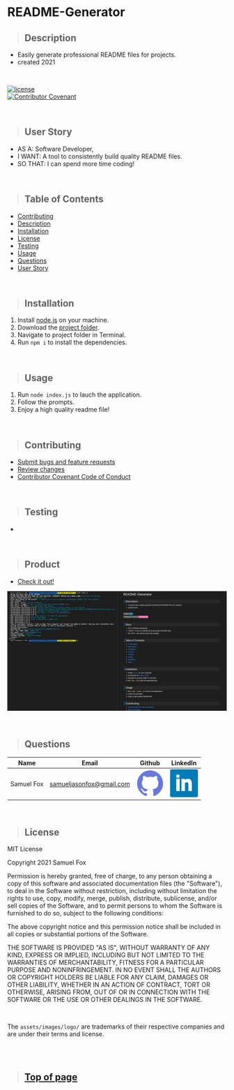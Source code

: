 
# README-Generator

>## Description 

* Easily generate professional README files for projects.
* created 2021

<br>

[![license](https://img.shields.io/badge/License-MIT-blue)](#License)
<br>
[![Contributor Covenant](https://img.shields.io/badge/Contributor%20Covenant-v2.0%20adopted-ff69b4.svg)](./assets/utils/CodeOfConduct.md)

<br>

>## User Story

* AS A: Software Developer,
* I WANT: A tool to consistently build quality README files.
* SO THAT: I can spend more time coding!

<br>

>## Table of Contents

* [Contributing](#Contributing)
* [Description](#Description)
* [Installation](#Installation)
* [License](#License)
* [Testing](#Testing)
* [Usage](#Usage)
* [Questions](#Questions)
* [User Story](#User_Story)

<br>

>## Installation

1. Install [node.js](https://nodejs.org/en/) on your machine.
2. Download the [project folder](https://github.com/samuelfox1/README-Generator/archive/main.zip).
3. Navigate to project folder in Terminal.
4. Run `npm i` to install the dependencies.

<br>

>## Usage

1. Run `node index.js` to lauch the application.
2. Follow the prompts.
3. Enjoy a high quality readme file!

<br>

>## Contributing

* [Submit bugs and feature requests](https://github.com/samuelfox1/README-Generator/issues)
* [Review changes](https://github.com/samuelfox1/README-Generator/pulls)
* [Contributor Covenant Code of Conduct](./assets/utils/CodeOfConduct.md)

<br>

>## Testing

* 

<br>

>## Product

* [Check it out!](https://github.com/samuelfox1/README-Generator) 

![Screenshot](assets/images/screenshot.png)

<br>

>## Questions

| Name | Email  | Github  | LinkedIn |
| :--: | :----: | :-----: | :------: |
| Samuel Fox | samueljasonfox@gmail.com | [![Github](./assets/images/logo/github.png)](https://github.com/samuelfox1) | [![LinkedIn](./assets/images/logo/linkedin.png)](https://www.linkedin.com/in/samuel-fox-tacoma) |

<br>

>## License


MIT License

Copyright 2021 Samuel Fox

Permission is hereby granted, free of charge, to any person obtaining a copy of this software and associated documentation files (the "Software"), to deal in the Software without restriction, including without limitation the rights to use, copy, modify, merge, publish, distribute, sublicense, and/or sell copies of the Software, and to permit persons to whom the Software is furnished to do so, subject to the following conditions:

The above copyright notice and this permission notice shall be included in all copies or substantial portions of the Software.

THE SOFTWARE IS PROVIDED "AS IS", WITHOUT WARRANTY OF ANY KIND, EXPRESS OR IMPLIED, INCLUDING BUT NOT LIMITED TO THE WARRANTIES OF MERCHANTABILITY, FITNESS FOR A PARTICULAR PURPOSE AND NONINFRINGEMENT. IN NO EVENT SHALL THE AUTHORS OR COPYRIGHT HOLDERS BE LIABLE FOR ANY CLAIM, DAMAGES OR OTHER LIABILITY, WHETHER IN AN ACTION OF CONTRACT, TORT OR OTHERWISE, ARISING FROM, OUT OF OR IN CONNECTION WITH THE SOFTWARE OR THE USE OR OTHER DEALINGS IN THE SOFTWARE.


<br>

The `assets/images/logo/` are trademarks of their respective companies and are under their terms and license.

<br>
<br>

>## [Top of page](#README-Generator)
